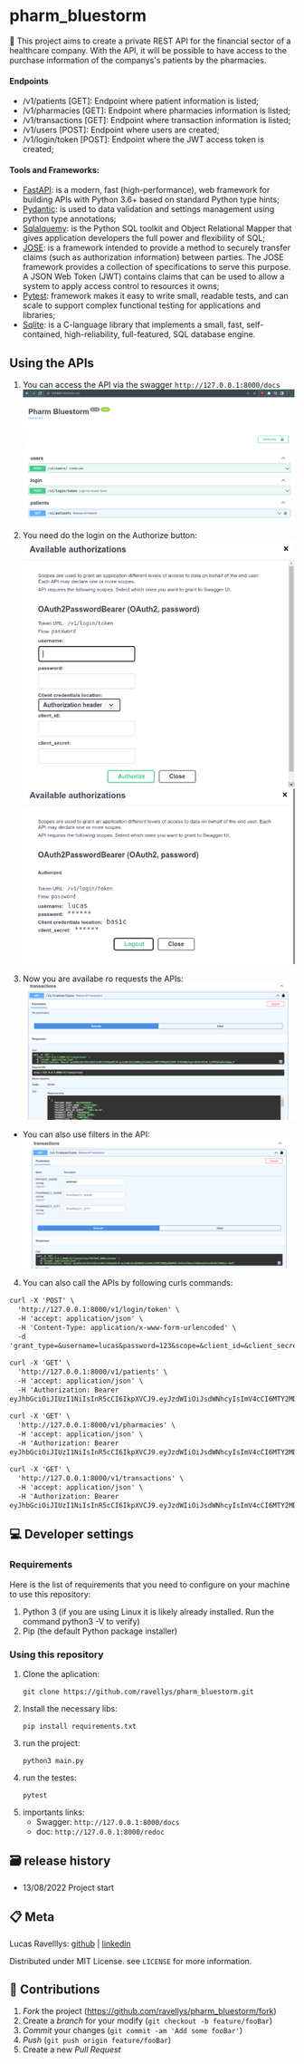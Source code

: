 # pharm_bluestorm
📜 This project aims to create a private REST API for the financial sector of a healthcare company.
With the API, it will be possible to have access to the purchase information of the companys's patients
by the pharmacies.

#### Endpoints
- /v1/patients [GET]: Endpoint where patient information is listed;
- /v1/pharmacies [GET]: Endpoint where pharmacies information is listed;
- /v1/transactions [GET]: Endpoint where transaction information is listed;
- /v1/users [POST]: Endpoint where users are created;
- /v1/login/token [POST]: Endpoint where the JWT access token is created;

#### Tools and Frameworks:
- [FastAPI](https://fastapi.tiangolo.com/): is a modern, fast (high-performance), web framework for building APIs with Python 3.6+ based on standard Python type hints;
- [Pydantic](https://pydantic-docs.helpmanual.io/): is used to data validation and settings management using python type annotations;
- [Sqlalquemy](https://www.sqlalchemy.org/): is the Python SQL toolkit and Object Relational Mapper that gives application developers the full power and flexibility of SQL;
- [JOSE](https://pypi.org/project/jose/):  is a framework intended to provide a method to securely transfer claims (such as authorization information) between parties. The JOSE framework provides a collection of specifications to serve this purpose. A JSON Web Token (JWT) contains claims that can be used to allow a system to apply access control to resources it owns;
- [Pytest](https://docs.pytest.org/en/7.1.x/):  framework makes it easy to write small, readable tests, and can scale to support complex functional testing for applications and libraries;
- [Sqlite](https://www.sqlite.org/index.html):  is a C-language library that implements a small, fast, self-contained, high-reliability, full-featured, SQL database engine.

## Using the APIs

1. You can access the API via the swagger `http://127.0.0.1:8000/docs`
![docs](./readme_images/docs.png)

2. You need do the login on the Authorize button:
![docs](./readme_images/login-1.png)
![docs](./readme_images/login-2.png)

3. Now you are availabe ro requests the APIs:
![docs](./readme_images/transactions.png)

- You can also use filters in the API:
![docs](./readme_images/transaction_with_filters.png)


4. You can also call the APIs by following curls commands:
```shell
curl -X 'POST' \
  'http://127.0.0.1:8000/v1/login/token' \
  -H 'accept: application/json' \
  -H 'Content-Type: application/x-www-form-urlencoded' \
  -d 'grant_type=&username=lucas&password=123&scope=&client_id=&client_secret='
```

```shell
curl -X 'GET' \
  'http://127.0.0.1:8000/v1/patients' \
  -H 'accept: application/json' \
  -H 'Authorization: Bearer eyJhbGciOiJIUzI1NiIsInR5cCI6IkpXVCJ9.eyJzdWIiOiJsdWNhcyIsImV4cCI6MTY2MDQyMjE2N30.0lRtWQQu4zg1ldb38rQTxAG_Sj9PEUm2qVGyfqDgq_E'
```
```shell
curl -X 'GET' \
  'http://127.0.0.1:8000/v1/pharmacies' \
  -H 'accept: application/json' \
  -H 'Authorization: Bearer eyJhbGciOiJIUzI1NiIsInR5cCI6IkpXVCJ9.eyJzdWIiOiJsdWNhcyIsImV4cCI6MTY2MDQyMjE2N30.0lRtWQQu4zg1ldb38rQTxAG_Sj9PEUm2qVGyfqDgq_E'
```
```shell
curl -X 'GET' \
  'http://127.0.0.1:8000/v1/transactions' \
  -H 'accept: application/json' \
  -H 'Authorization: Bearer eyJhbGciOiJIUzI1NiIsInR5cCI6IkpXVCJ9.eyJzdWIiOiJsdWNhcyIsImV4cCI6MTY2MDQyMjE2N30.0lRtWQQu4zg1ldb38rQTxAG_Sj9PEUm2qVGyfqDgq_E'
```

## 💻  Developer settings

### Requirements
Here is the list of requirements that you need to configure on your machine to use this repository:

1. Python 3 (if you are using Linux it is likely already installed. Run the command python3 -V to verify)
2. Pip (the default Python package installer)

### Using this repository
1. Clone the aplication:
    ```shell
    git clone https://github.com/ravellys/pharm_bluestorm.git
    ```
2. Install the necessary libs:
    ```shell
    pip install requirements.txt
    ```
3. run the project:
    ```shell
    python3 main.py
    ```
4. run the testes:
    ```shell
    pytest
    ```
5. importants links:
   - Swagger: `http://127.0.0.1:8000/docs`
   - doc: `http://127.0.0.1:8000/redoc`

## 🗃 release history
* 13/08/2022 Project start


## 📋 Meta

Lucas Ravelllys: [github](https://github.com/ravellys) | [linkedin](https://www.linkedin.com/in/ravellys/) 

Distributed under MIT License. see `LICENSE` for more information.


## 🚀 Contributions

1. _Fork_ the project (<https://github.com/ravellys/pharm_bluestorm/fork>)
2. Create a _branch_ for your modify (`git checkout -b feature/fooBar`)
3. _Commit_ your changes (`git commit -am 'Add some fooBar'`)
4. _Push_ (`git push origin feature/fooBar`)
5. Create a new _Pull Request_


